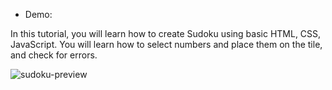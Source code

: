 
- Demo: 

In this tutorial, you will learn how to create Sudoku using basic HTML, CSS, JavaScript. You will learn how to select numbers and place them on the tile, and check for errors.

![sudoku-preview](https://user-images.githubusercontent.com/78777681/163041771-71dd9cfd-7c94-424a-bdc9-4c252ccd66a8.png)

